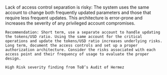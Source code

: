 Lack of access control separation is risky: The system uses the same account to change both frequently updated parameters and those that require less frequent updates. This architecture is error-prone and increases the severity of any privileged account compromises.

    Recommendation: Short term, use a separate account to handle updating the tokens/USD ratio. Using the same account for the critical operations and update the tokens/USD ratio increases underlying risks. Long term, document the access controls and set up a proper authorization architecture. Consider the risks associated with each access point and their frequency of usage to evaluate the proper design.

    High Risk severity finding from ToB’s Audit of Hermez